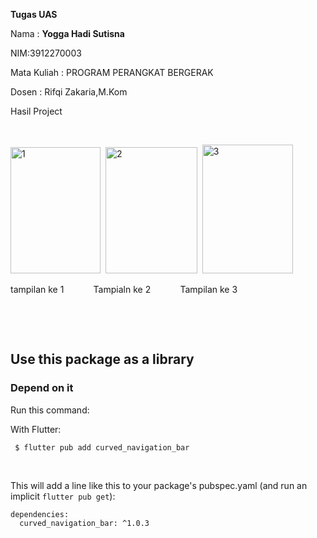 <p><strong>Tugas UAS</strong></p>
<p>Nama : <strong>Yogga Hadi Sutisna</strong></p>
<p>NIM:3912270003</p>
<p>Mata Kuliah : PROGRAM PERANGKAT BERGERAK</p>
<p>Dosen : Rifqi Zakaria,M.Kom</p>
<p>Hasil Project<a href="https://postimg.cc/Pv125899"><img src="https://postimg.cc/Pv125899" alt="" /></a></p>
<p>&nbsp;</p>
<p><img src="https://i.ibb.co/dK9TnN9/1.jpg" alt="1" width="144" height="202" border="0" /> &nbsp;<img src="https://i.ibb.co/m9bBRGY/2.jpg" alt="2" width="147" height="202" border="0" /> &nbsp;<img src="https://i.ibb.co/jM1XY3K/3.jpg" alt="3" width="145" height="206" border="0" /></p>
<p>tampilan ke 1&nbsp; &nbsp; &nbsp; &nbsp; &nbsp; &nbsp; Tampialn ke 2&nbsp; &nbsp; &nbsp; &nbsp; &nbsp; &nbsp; Tampilan ke 3</p>
<p>&nbsp;</p>
<p>&nbsp;</p>
<h2>Use this package as a library</h2>
<h3>Depend on it</h3>
<p>Run this command:</p>
<p>With Flutter:</p>
<div class="-pub-pre-copy-container">
<pre data-text-to-copy="flutter pub add curved_navigation_bar"><code class="language-shell hljs"><span class="hljs-meta"> $ </span><span class="language-bash">flutter pub add curved_navigation_bar</span></code></pre>
<div class="-pub-pre-copy-button" title="copy to clipboard">&nbsp;</div>
</div>
<p>This will add a line like this to your package's pubspec.yaml (and run an implicit&nbsp;<code>flutter pub get</code>):</p>
<div class="-pub-pre-copy-container">
<pre><code class="language-yaml hljs"><span class="hljs-attr">dependencies:</span>
  <span class="hljs-attr">curved_navigation_bar:</span> <span class="hljs-string">^1.0.3</span></code></pre>
</div>
